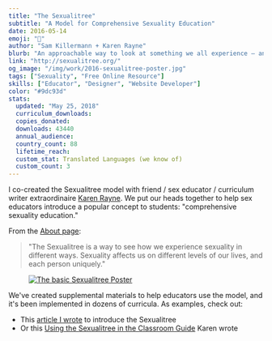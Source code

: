 ```yaml
---
title: "The Sexualitree"
subtitle: "A Model for Comprehensive Sexuality Education"
date: 2016-05-14
emoji: "🌳"
author: "Sam Killermann + Karen Rayne"
blurb: "An approachable way to look at something we all experience — and all the different ways we do"
link: "http://sexualitree.org/"
og_image: "/img/work/2016-sexualitree-poster.jpg"
tags: ["Sexuality", "Free Online Resource"]
skills: ["Educator", "Designer", "Website Developer"]
color: "#9dc93d"
stats:
  updated: "May 25, 2018"
  curriculum_downloads:
  copies_donated:
  downloads: 43440
  annual_audience:
  country_count: 88
  lifetime_reach:
  custom_stat: Translated Languages (we know of)
  custom_count: 3
---
```


I co-created the Sexualitree model with friend / sex educator / curriculum writer extraordinaire [Karen Rayne](http://karenrayne.com). We put our heads together to help sex educators introduce a popular concept to students: "comprehensive sexuality education."

From the [About page](http://sexualitree.org/about/):

> "The Sexualitree is a way to see how we experience sexuality in different ways. Sexuality affects us on different levels of our lives, and each person uniquely."

<figure class="work--sample work-shadow"><a href="http://sexualitree.org" alt="The Sexualitree Poster"><img alt="The basic Sexualitree Poster" src="/img/work/2016-sexualitree-poster.jpg" class="ultra-wide"></a></figure>

We've created supplemental materials to help educators use the model, and it's been implemented in dozens of curricula. As examples, check out:

- This [article I wrote](http://itspronouncedmetrosexual.com/2016/05/sexualitree-model-of-comprehensive-sexuality/) to introduce the Sexualitree
- Or this [Using the Sexualitree in the Classroom Guide](http://sexualitree.org/use) Karen wrote

